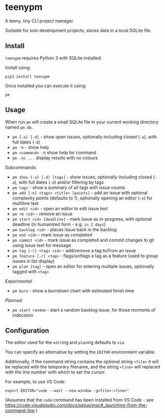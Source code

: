 # teenypm
A teeny, tiny CLI project manager.

Suitable for solo development projects; stores data in a local SQLite file.

## Install

`teenypm` requires Python 3 with SQLite installed.

Install using:

`pip3 install teenypm`

Once installed you can execute it using:

`pm`

## Usage

When run `pm` will create a small SQLite file in your current working directory named `pm.db`.

* `pm [-a] [-d]` - show open issues, optionally including closed (`-a`), with full dates (`-d`)
* `pm -h` - show help
* `pm <command> -h` show help for command
* `pm -nc ...` display results with no colours

Subcommands:

* `pm show [-a] [-d] [tags]` - show issues, optionally including closed (`-a`), with full dates (`-d`) and/or filtering by tags
* `pm tags` - show a summary of all tags with issue counts
* `pm add [-e] <tags> <title> [points]` - add an issue with optional complexity points (defaults to 1), optionally opening an editor (`-e`) for multiline text
* `pm edit <id>` - open an editor to edit issue text
* `pm rm <id>` - remove an issue
* `pm start <id> [deadline]` - mark issue as in-progress, with optional deadline (in humanized form - e.g. `in 2 days`)
* `pm backlog <id>` - places issue back in the backlog
* `pm end <id>` - mark issue as completed
* `pm commit <id>` - mark issue as completed and commit changes to git using issue text for message
* `pm tag [-r] <tag> <id>` - add/remove a tag to/from an issue
* `pm feature [-r] <tag>` - flags/unflags a tag as a feature (used to group issues in list display)
* `pm plan [tag]` - open an editor for entering multiple issues, optionally tagged with `<tag>`

*Experimental*

* `pm burn` - show a burndown chart with estimated finish time

*Planned*

* `pm start random` - start a random backlog issue, for those moments of indecision

## Configuration

The editor used for the `edit`ing and `plan`ing defaults to `vim`.

You can specify an alternative by setting the `EDITOR` environment variable.

Additionally, if the command string contains the optional string `<file>` it will be replaced with the temporary filename, and the string `<line>` will replaced with the line number with which to set the cursor.

For example, to use VS Code:

`export EDITOR="code --wait --new-window -g<file>:<line>"`

(Assumes that the `code` command has been installed from VS Code - see https://code.visualstudio.com/docs/setup/mac#_launching-from-the-command-line.)
